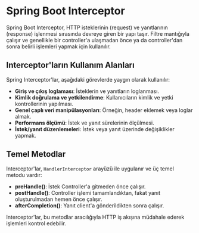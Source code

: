 # Spring Boot Interceptor

Spring Boot Interceptor, HTTP isteklerinin (request) ve yanıtlarının (response) işlenmesi sırasında devreye giren bir yapı taşır. Filtre mantığıyla çalışır ve genellikle bir controller'a ulaşmadan önce ya da controller'dan sonra belirli işlemleri yapmak için kullanılır.

## Interceptor'ların Kullanım Alanları

Spring Interceptor'lar, aşağıdaki görevlerde yaygın olarak kullanılır:

- **Giriş ve çıkış loglaması**: İsteklerin ve yanıtların loglanması.
- **Kimlik doğrulama ve yetkilendirme**: Kullanıcıların kimlik ve yetki kontrollerinin yapılması.
- **Genel çaplı veri manipülasyonları**: Örneğin, header eklemek veya loglar almak.
- **Performans ölçümü**: İstek ve yanıt sürelerinin ölçülmesi.
- **İstek/yanıt düzenlemeleri**: İstek veya yanıt üzerinde değişiklikler yapmak.

## Temel Metodlar

Interceptor'lar, `HandlerInterceptor` arayüzü ile uygulanır ve üç temel metodu vardır:

- **preHandle()**: İstek Controller'a gitmeden önce çalışır.
- **postHandle()**: Controller işlemi tamamlandıktan, fakat yanıt oluşturulmadan hemen önce çalışır.
- **afterCompletion()**: Yanıt client'a gönderildikten sonra çalışır.

Interceptor'lar, bu metodlar aracılığıyla HTTP iş akışına müdahale ederek işlemleri kontrol edebilir.
